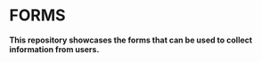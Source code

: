 # FORMS

**This repository showcases the forms that can be used to collect information from users.**
